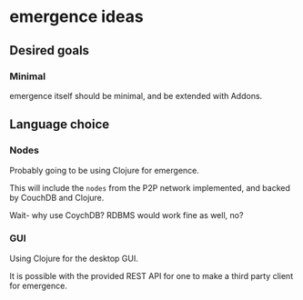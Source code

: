 # emergence ideas

## Desired goals

### Minimal

emergence itself should be minimal, and be extended with Addons.

## Language choice

### Nodes

Probably going to be using Clojure for emergence.

This will include the `nodes` from the P2P network implemented, and
backed by CouchDB and Clojure.

Wait- why use CoychDB? RDBMS would work fine as well, no?

### GUI

Using Clojure for the desktop GUI.

It is possible with the provided REST API for one to make a third
party client for emergence.
